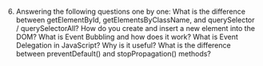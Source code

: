 6. Answering the following questions one by one:
   What is the difference between getElementById, getElementsByClassName, and querySelector / querySelectorAll?
   How do you create and insert a new element into the DOM?
   What is Event Bubbling and how does it work?
   What is Event Delegation in JavaScript? Why is it useful?
   What is the difference between preventDefault() and stopPropagation() methods?
